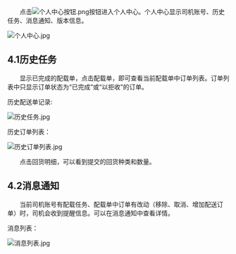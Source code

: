 &emsp;&emsp;点击![个人中心按钮.png](https://i.loli.net/2019/01/16/5c3ed24dafb11.png)按钮进入个人中心。个人中心显示司机账号、历史任务、消息通知、版本信息。
  
  ![个人中心.jpg](https://i.loli.net/2019/01/16/5c3ea45f1283f.jpg ':size=200')
## 4.1历史任务
&emsp;&emsp;显示已完成的配载单，点击配载单，即可查看当前配载单中订单列表。订单列表中只显示订单状态为“已完成”或“以拒收”的订单。  
  
历史配送单记录: 
  
![历史任务.jpg](https://i.loli.net/2019/01/16/5c3ea48243540.jpg ':size=200')
  

历史订单列表：   
  
![历史订单列表.jpg](https://i.loli.net/2019/01/16/5c3ea45f1babf.jpg ':size=200')  
  
&emsp;&emsp;点击回货明细，可以看到提交的回货种类和数量。
  
## 4.2消息通知
&emsp;&emsp;当前司机账号有配载任务、配载单中订单有改动（移除、取消、增加配送订单）时，司机会收到提醒信息。可以在消息通知中查看详情。
  
消息列表： 
  
![消息列表.jpg](https://i.loli.net/2019/01/16/5c3edec19529c.jpg ':size=200')